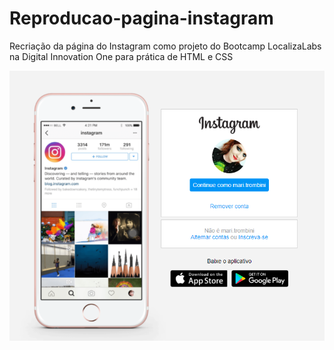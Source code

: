 # Reproducao-pagina-instagram
Recriação da página do Instagram como projeto do Bootcamp LocalizaLabs na Digital Innovation One para prática de HTML e CSS

<img src="insta.png" min-width="100px" max-width="100px" width="850px" align="center" >
